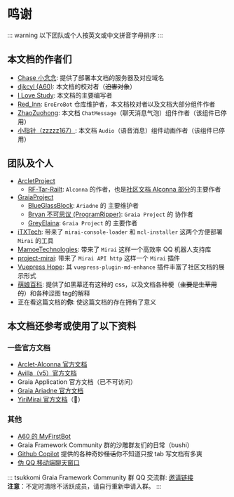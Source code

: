 # 鸣谢

::: warning
以下团队或个人按英文或中文拼音字母排序
:::

## 本文档的作者们

- [Chase 小念念](https://github.com/Little-LinNian): 提供了部署本文档的服务器及对应域名
- [djkcyl (A60)](https://github.com/djkcyl): 本文档的校对者（~~迫害对象~~）
- [I Love Study](https://github.com/I-love-study): 本文档的主要编写者
- [Red_lnn](https://github.com/Redlnn): `EroEroBot` 仓库维护者，本文档校对者以及文档大部分组件作者
- [ZhaoZuohong](https://github.com/ZhaoZuohong): 本文档 `ChatMessage`（聊天消息气泡）组件作者（该组件已停用）
- [小指针（zzzzz167）](https://github.com/zzzzz167): 本文档 `Audio`（语音消息）组件动画作者（该组件已停用）

## 团队及个人

- [ArcletProject](https://github.com/ArcletProject)
  - [RF-Tar-Railt](https://github.com/RF-Tar-Railt): `Alconna` 的作者，也是[社区文档 Alconna 部分](/guide/message_parser/alconna.md)的主要作者
- [GraiaProject](https://github.com/GraiaProject)
  - [BlueGlassBlock](https://github.com/BlueGlassBlock): `Ariadne` 的 主要维护者
  - [Bryan 不可思议 (ProgramRipper)](https://github.com/ProgramRipper): `Graia Project` 的 协作者
  - [GreyElaina](https://github.com/GreyElaina): `Graia Project` 的 主要作者
- [iTXTech](https://github.com/iTXTech): 带来了 `mirai-console-loader` 和 `mcl-installer` 这两个方便部署 `Mirai` 的工具
- [MamoeTechnologies](https://github.com/mamoe): 带来了 `Mirai` 这样一个高效率 QQ 机器人支持库
- [project-mirai](https://github.com/project-mirai): 带来了 `Mirai API http` 这样一个 `Mirai` 插件
- [Vuepress Hope](https://github.com/vuepress-theme-hope): 其 `vuepress-plugin-md-enhance` 插件丰富了社区文档的展示形式
- [萌娘百科](https://zh.moegirl.org.cn/Mainpage): 提供了如<Curtain>黑幕</Curtain>还有<RubyCurtain up="RubyH">这种</RubyCurtain>的 css，以及文档各种梗（~~主要是生草用的~~）<Curtain>和各种涩图 tag</Curtain>的解释
- 正在看这篇文档的**你**: 使这篇文档的存在拥有了意义

## 本文档还参考或使用了以下资料

### 一些官方文档

- [Arclet-Alconna 官方文档](https://arcletproject.github.io/docs/alconna/tutorial/)
- [Avilla（v5）官方文档](https://autumn-psi.vercel.app)
- Graia Application 官方文档（已不可访问）
- [Graia Ariadne 官方文档](https://graia.readthedocs.io/ariadne)
- [YiriMirai 官方文档](https://yiri-mirai.wybxc.cc/docs/intro)（:herb:）

### 其他

- [A60 的 MyFirstBot](https://github.com/djkcyl/myfirstbot)
- Graia Framework Community 群的沙雕群友们的日常（bushi）
- [Github Copilot](https://copilot.github.com) 提供的各种奇妙~~怪话~~<Curtain>你不知道只按 tab 写文档有多爽</Curtain>
- [伪 QQ 移动端聊天窗口](https://github.com/Redlnn/Fake-QQ-Chat-Window)

::: tsukkomi Graia Framework Community 群
QQ 交流群: [邀请链接](https://jq.qq.com/?_wv=1027&k=VXp6plBD)  
**注意**：不定时清除不活跃成员，请自行重新申请入群。
:::
